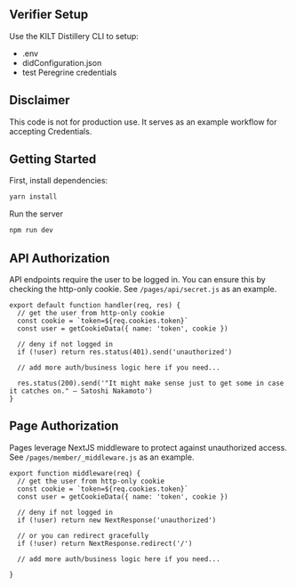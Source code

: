## Verifier Setup
Use the KILT Distillery CLI to setup: 
- .env
- didConfiguration.json
- test Peregrine credentials

## Disclaimer
This code is not for production use. It serves as an example workflow for accepting Credentials. 

## Getting Started

First, install dependencies:

```bash
yarn install
```

Run the server

```bash
npm run dev
```

## API Authorization

API endpoints require the user to be logged in. You can ensure this by checking the http-only cookie. See `/pages/api/secret.js` as an example. 

```
export default function handler(req, res) {
  // get the user from http-only cookie
  const cookie = `token=${req.cookies.token}`
  const user = getCookieData({ name: 'token', cookie })

  // deny if not logged in
  if (!user) return res.status(401).send('unauthorized')
  
  // add more auth/business logic here if you need...
 
  res.status(200).send('"It might make sense just to get some in case it catches on." — Satoshi Nakamoto')
}
```

## Page Authorization

Pages leverage NextJS middleware to protect against unauthorized access. See `/pages/member/_middleware.js` as an example.

```
export function middleware(req) {
  // get the user from http-only cookie
  const cookie = `token=${req.cookies.token}`
  const user = getCookieData({ name: 'token', cookie })

  // deny if not logged in
  if (!user) return new NextResponse('unauthorized')
    
  // or you can redirect gracefully
  if (!user) return NextResponse.redirect('/')

  // add more auth/business logic here if you need...
    
}
```